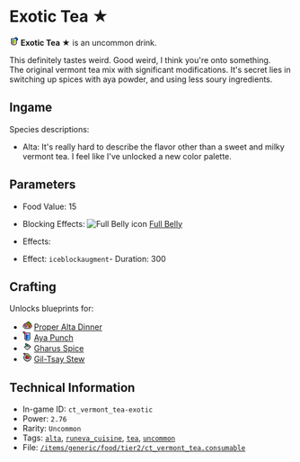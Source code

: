 # Exotic Tea ★

<img src="https://raw.githubusercontent.com/Ceterai/Enternia/main/items/generic/food/tier2/ct_vermont_tea.png" alt="Exotic Tea ★ icon" loading="lazy" height=16px width="auto" /> **Exotic Tea ★** is an uncommon drink.

This definitely tastes weird. Good weird, I think you're onto something.  
The original vermont tea mix with significant modifications. It's secret lies in switching up spices with aya powder, and using less soury ingredients.

## Ingame

Species descriptions:

- Alta: It's really hard to describe the flavor other than a sweet and milky vermont tea. I feel like I've unlocked a new color palette.

## Parameters

- Food Value: 15
- Blocking Effects: <img src="https://starbounder.org/mediawiki/images/6/60/Status_Well_Fed.png" alt="Full Belly icon" loading="lazy" height=16px width=16px /> [Full Belly](https://starbounder.org/Full_Belly)
- Effects: 

- Effect: `iceblockaugment`- Duration: 300

## Crafting

Unlocks blueprints for:

- <img src="https://raw.githubusercontent.com/Ceterai/Enternia/main/items/generic/food/tier3/ct_alta_dinner.png" alt="Proper Alta Dinner icon" loading="lazy" height=16px width="auto" /> [Proper Alta Dinner](https://ceterai.github.io/MyEnternia/Wiki/ProperAltaDinner)
- <img src="https://raw.githubusercontent.com/Ceterai/Enternia/main/items/generic/food/tier3/ct_aya_punch.png" alt="Aya Punch icon" loading="lazy" height=16px width="auto" /> [Aya Punch](https://ceterai.github.io/MyEnternia/Wiki/AyaPunch)
- <img src="https://raw.githubusercontent.com/Ceterai/Enternia/main/items/generic/food/other/ct_gharus_spice.png" alt="Gharus Spice icon" loading="lazy" height=16px width="auto" /> [Gharus Spice](https://ceterai.github.io/MyEnternia/Wiki/GharusSpice)
- <img src="https://raw.githubusercontent.com/Ceterai/Enternia/main/items/generic/food/tier3/ct_gil_tsay_stew.png" alt="Gil-Tsay Stew icon" loading="lazy" height=16px width="auto" /> [Gil-Tsay Stew](https://ceterai.github.io/MyEnternia/Wiki/Gil-TsayStew)

## Technical Information

- In-game ID: `ct_vermont_tea-exotic`
- Power: `2.76`
- Rarity: `Uncommon`
- Tags: [`alta`](https://ceterai.github.io/MyEnternia/Wiki/Tags/Alta), [`runeva_cuisine`](https://ceterai.github.io/MyEnternia/Wiki/Tags/RunevaCuisine), [`tea`](https://ceterai.github.io/MyEnternia/Wiki/Tags/Tea), [`uncommon`](https://ceterai.github.io/MyEnternia/Wiki/Tags/Uncommon)
- File: [`/items/generic/food/tier2/ct_vermont_tea.consumable`](https://github.com/Ceterai/Enternia/blob/main/items/generic/food/tier2/ct_vermont_tea.consumable)
